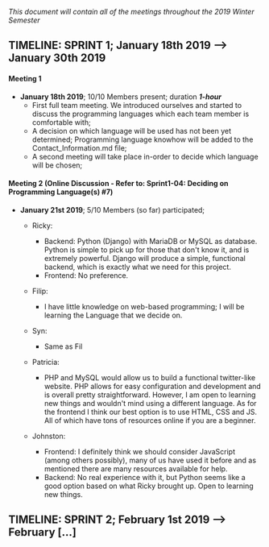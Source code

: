 *This document will contain all of the meetings throughout the 2019 Winter Semester*

## TIMELINE: SPRINT 1; January 18th 2019 --> January 30th 2019

#### Meeting 1
- **January 18th 2019**; 10/10 Members present; duration ***1-hour***
   - First full team meeting. We introduced ourselves and started to discuss the programming languages which each team member is comfortable with;
   - A decision on which language will be used has not been yet determined; Programming language knowhow will be added to the Contact_Information.md file;
   - A second meeting will take place in-order to decide which language will be chosen;
   

#### Meeting 2 (Online Discussion - Refer to: Sprint1-04: Deciding on Programming Language(s) #7)
 - **January 21st 2019**; 5/10 Members (so far) participated;
   - Ricky:
     * Backend: Python (Django) with MariaDB or MySQL as database. Python is simple to pick up for those that don't know it, and is extremely powerful. Django will produce a simple, functional backend, which is exactly what we need for this project.
     * Frontend: No preference.
     
   - Filip:
     * I have little knowledge on web-based programming; I will be learning the Language that we decide on.
   
   - Syn:
     * Same as Fil
   
    - Patricia:
      * PHP and MySQL would allow us to build a functional twitter-like website. PHP allows for easy configuration and development and is overall pretty straightforward. However, I am open to learning new things and wouldn't mind using a different language. As for the frontend I think our best option is to use HTML, CSS and JS. All of which have tons of resources online if you are a beginner. 
   
    - Johnston:
      * Frontend: I definitely think we should consider JavaScript (among others possibly), many of us have used it before and as mentioned there are many resources available for help.
      * Backend: No real experience with it, but Python seems like a good option based on what Ricky brought up. Open to learning new things.
   
## TIMELINE: SPRINT 2; February 1st 2019 --> February [...]
